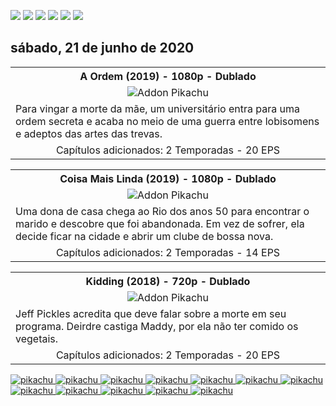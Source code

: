 <!--Copias não serão toleradas-->

 [![](https://tinyurl.com/ydcxhx7f)](http://bit.ly/repokachu) [![](https://tinyurl.com/ybaflaxt)](https://vkodi.net/repo/) [![](https://tinyurl.com/ybcutyjq)](http://bit.ly/zipikachu) [![](https://tinyurl.com/yckqgysp)](https://linktr.ee/addonpikachu) [![](https://tinyurl.com/ybja3588)](https://tinyurl.com/grupopikachu) [![](https://tinyurl.com/y83so6xr)](https://t.me/addonpikachu)  

## sábado, 21 de junho de 2020

<table style="width:100%"><tr><th><center><b> A Ordem (2019) - 1080p - Dublado </b></center></th></tr>
<tr><td><div align="center"><img src="https://image.tmdb.org/t/p/w500_and_h282_face/AtcZyZizpGhofYumo1JrjuIFkXv.jpg" alt="Addon Pikachu"></div></td></tr>
<tr><td><justify>Para vingar a morte da mãe, um universitário entra para uma ordem secreta e acaba no meio de uma guerra entre lobisomens e adeptos das artes das trevas.</justify></td></tr>
<tr><td> <center>Capítulos adicionados: 2 Temporadas - 20 EPS</center></td></tr></table>

<table style="width:100%"><tr><th><center><b> Coisa Mais Linda (2019) - 1080p - Dublado </b></center></th></tr>
<tr><td><div align="center"><img src="https://image.tmdb.org/t/p/w500_and_h282_face/v257QMYz1Gu7nBV8Itfv85ItDcx.jpg" alt="Addon Pikachu"></div></td></tr>
<tr><td><justify>Uma dona de casa chega ao Rio dos anos 50 para encontrar o marido e descobre que foi abandonada. Em vez de sofrer, ela decide ficar na cidade e abrir um clube de bossa nova.</justify></td></tr>
<tr><td> <center>Capítulos adicionados: 2 Temporadas - 14 EPS</center></td></tr></table>

<table style="width:100%"><tr><th><center><b> Kidding (2018) - 720p - Dublado </b></center></th></tr>
<tr><td><div align="center"><img src="https://image.tmdb.org/t/p/w500_and_h282_face/4cRHAgqMQTtx6Ncw8cphjOR7lnS.jpg" alt="Addon Pikachu"></div></td></tr>
<tr><td><justify>Jeff Pickles acredita que deve falar sobre a morte em seu programa. Deirdre castiga Maddy, por ela não ter comido os vegetais.</justify></td></tr>
<tr><td> <center>Capítulos adicionados: 2 Temporadas - 20 EPS</center></td></tr></table>

<a href="https://bit.ly/pikachufull">
<img src="https://tinyurl.com/y9zk36eq" alt="pikachu">
</a>
<a href="https://bit.ly/novidadedocs">
<img src="https://tinyurl.com/y9xs5l4t" alt="pikachu">
</a>
<a href="https://bit.ly/novidaDesenhos">
<img src="https://tinyurl.com/y73n4mmf" alt="pikachu">
</a>
<a href="https://bit.ly/novidadenovelas">
<img src="https://tinyurl.com/ybrg85o5" alt="pikachu">
</a>
<a href="https://bit.ly/novidadeinfantil">
<img src="https://tinyurl.com/y9pkjsed" alt="pikachu">
<a href="https://bit.ly/novidadesforno">
<img src="https://tinyurl.com/y8r3h7x2" alt="pikachu">
</a>
</a>
<a href="https://bit.ly/novidadeanimes">
<img src="https://tinyurl.com/y8tc5v56" alt="pikachu">
</a>
<a href="https://bit.ly/novidadeshows">
<img src="https://tinyurl.com/ybdjml82" alt="pikachu">
</a>
<a href="https://bit.ly/novidadesfilmes">
<img src="https://tinyurl.com/ydewsb4q" alt="pikachu">
</a>
<a href="https://bit.ly/novidadelives">
<img src="https://tinyurl.com/y8ehpr7u" alt="pikachu">
</a>
<a href="https://bit.ly/novidadeTV">
<img src="https://tinyurl.com/ydbcnj3f" alt="pikachu">
</a>
<a href="https://bit.ly/pikachufull">
<img src="https://tinyurl.com/y72vpx8n" alt="pikachu">
</a>

<!--Copias não serão toleradas-->
